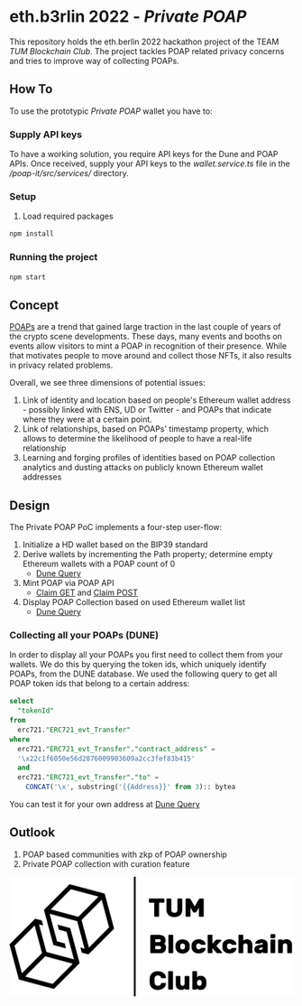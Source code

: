 # eth.b3rlin 2022 - *Private POAP*
This repository holds the eth.berlin 2022 hackathon project of the TEAM *TUM Blockchain Club*. The project tackles POAP related privacy concerns and tries to improve way of collecting POAPs.

## How To
To use the prototypic *Private POAP* wallet you have to:
### Supply API keys
To have a working solution, you require API keys for the Dune and POAP APIs. Once received, supply your API keys to the *wallet.service.ts* file in the */poap-it/src/services/* directory.

### Setup
1. Load required packages
```bash
npm install
```

### Running the project
```bash
npm start
```

## Concept
[POAPs](https://poap.xyz) are a trend that gained large traction in the last couple of years of the crypto scene developments. These days, many events and booths on events allow visitors to mint a POAP in recognition of their presence. While that motivates people to move around and collect those NFTs, it also results in privacy related problems.

Overall, we see three dimensions of potential issues:
1. Link of identity and location based on people's Ethereum wallet address - possibly linked with ENS, UD or Twitter - and POAPs that indicate where they were at a certain point.
1. Link of relationships, based on POAPs' timestamp property, which allows to determine the likelihood of people to have a real-life relationship
1. Learning and forging profiles of identities based on POAP collection analytics and dusting attacks on publicly known Ethereum wallet addresses

## Design
The Private POAP PoC implements a four-step user-flow:
1. Initialize a HD wallet based on the BIP39 standard
1. Derive wallets by incrementing the Path property; determine empty Ethereum wallets with a POAP count of 0
   - [Dune Query](https://dune.com/queries/1279140)
1. Mint POAP via POAP API
   - [Claim GET](https://documentation.poap.tech/reference/getactionsclaim-qr-2) and [Claim POST](https://documentation.poap.tech/reference/postactionsclaim-qr-2)
1. Display POAP Collection based on used Ethereum wallet list
   - [Dune Query](https://dune.com/queries/1279140)

### Collecting all your POAPs (DUNE)
In order to display all your POAPs you first need to collect them from your wallets. We do this by querying the token ids, which uniquely identify POAPs, from the DUNE database. We used the following query to get all POAP token ids that belong to a certain address: 
```sql
select
  "tokenId"
from
  erc721."ERC721_evt_Transfer"
where
  erc721."ERC721_evt_Transfer"."contract_address" =
  '\x22c1f6050e56d2876009903609a2cc3fef83b415'
  and 
  erc721."ERC721_evt_Transfer"."to" =
    CONCAT('\x', substring('{{Address}}' from 3):: bytea
```
You can test it for your own address at [Dune Query](https://dune.com/queries/1279140)

## Outlook
1. POAP based communities with zkp of POAP ownership
2. Private POAP collection with curation feature

![TBC](tbc_logo.png)